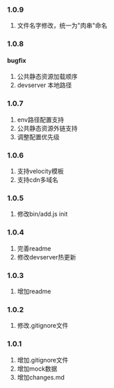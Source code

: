 ### 1.0.9
1. 文件名字修改，统一为"肉串"命名
### 1.0.8
#### bugfix
1. 公共静态资源加载顺序
2. devserver 本地路径
### 1.0.7
1. env路径配置支持
2. 公共静态资源外链支持
3. 调整配置优先级
### 1.0.6
1. 支持velocity模板
2. 支持cdn多域名
### 1.0.5
1. 修改bin/add.js init
### 1.0.4
1. 完善readme
2. 修改devserver热更新
### 1.0.3
1. 增加readme
### 1.0.2
1. 修改.gitignore文件
### 1.0.1
1. 增加.gitignore文件
2. 增加mock数据
3. 增加changes.md
